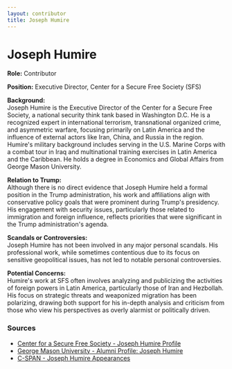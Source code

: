 ```yaml
---
layout: contributor
title: Joseph Humire
---
```


# Joseph Humire

**Role:** Contributor

**Position:** Executive Director, Center for a Secure Free Society (SFS)

**Background:**  
Joseph Humire is the Executive Director of the Center for a Secure Free Society, a national security think tank based in Washington D.C. He is a recognized expert in international terrorism, transnational organized crime, and asymmetric warfare, focusing primarily on Latin America and the influence of external actors like Iran, China, and Russia in the region. Humire's military background includes serving in the U.S. Marine Corps with a combat tour in Iraq and multinational training exercises in Latin America and the Caribbean. He holds a degree in Economics and Global Affairs from George Mason University.

**Relation to Trump:**  
Although there is no direct evidence that Joseph Humire held a formal position in the Trump administration, his work and affiliations align with conservative policy goals that were prominent during Trump's presidency. His engagement with security issues, particularly those related to immigration and foreign influence, reflects priorities that were significant in the Trump administration's agenda.

**Scandals or Controversies:**  
Joseph Humire has not been involved in any major personal scandals. His professional work, while sometimes contentious due to its focus on sensitive geopolitical issues, has not led to notable personal controversies.

**Potential Concerns:**  
Humire's work at SFS often involves analyzing and publicizing the activities of foreign powers in Latin America, particularly those of Iran and Hezbollah. His focus on strategic threats and weaponized migration has been polarizing, drawing both support for his in-depth analysis and criticism from those who view his perspectives as overly alarmist or politically driven.

### Sources
- [Center for a Secure Free Society - Joseph Humire Profile](https://www.securefreesociety.org/joseph-humire)
- [George Mason University - Alumni Profile: Joseph Humire](https://www.gmu.edu/joseph-humire)
- [C-SPAN - Joseph Humire Appearances](https://www.c-span.org/person/?josephhumire)
